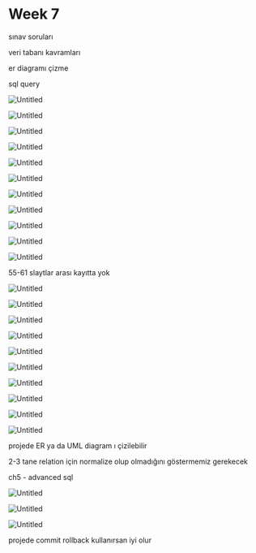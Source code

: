# Week 7

sınav soruları

veri tabanı kavramları

er diagramı çizme

sql query

![Untitled](Week%207%20fc59b41ac2df4a6aa6556d27534ac662/Untitled.png)

![Untitled](Week%207%20fc59b41ac2df4a6aa6556d27534ac662/Untitled%201.png)

![Untitled](Week%207%20fc59b41ac2df4a6aa6556d27534ac662/Untitled%202.png)

![Untitled](Week%207%20fc59b41ac2df4a6aa6556d27534ac662/Untitled%203.png)

![Untitled](Week%207%20fc59b41ac2df4a6aa6556d27534ac662/Untitled%204.png)

![Untitled](Week%207%20fc59b41ac2df4a6aa6556d27534ac662/Untitled%205.png)

![Untitled](Week%207%20fc59b41ac2df4a6aa6556d27534ac662/Untitled%206.png)

![Untitled](Week%207%20fc59b41ac2df4a6aa6556d27534ac662/Untitled%207.png)

![Untitled](Week%207%20fc59b41ac2df4a6aa6556d27534ac662/Untitled%208.png)

![Untitled](Week%207%20fc59b41ac2df4a6aa6556d27534ac662/Untitled%209.png)

![Untitled](Week%207%20fc59b41ac2df4a6aa6556d27534ac662/Untitled%2010.png)

55-61 slaytlar arası kayıtta yok

![Untitled](Week%207%20fc59b41ac2df4a6aa6556d27534ac662/Untitled%2011.png)

![Untitled](Week%207%20fc59b41ac2df4a6aa6556d27534ac662/Untitled%2012.png)

![Untitled](Week%207%20fc59b41ac2df4a6aa6556d27534ac662/Untitled%2013.png)

![Untitled](Week%207%20fc59b41ac2df4a6aa6556d27534ac662/Untitled%2014.png)

![Untitled](Week%207%20fc59b41ac2df4a6aa6556d27534ac662/Untitled%2015.png)

![Untitled](Week%207%20fc59b41ac2df4a6aa6556d27534ac662/Untitled%2016.png)

![Untitled](Week%207%20fc59b41ac2df4a6aa6556d27534ac662/Untitled%2017.png)

![Untitled](Week%207%20fc59b41ac2df4a6aa6556d27534ac662/Untitled%2018.png)

![Untitled](Week%207%20fc59b41ac2df4a6aa6556d27534ac662/Untitled%2019.png)

![Untitled](Week%207%20fc59b41ac2df4a6aa6556d27534ac662/Untitled%2020.png)

projede ER ya da UML diagram ı çizilebilir

2-3 tane relation için normalize olup olmadığını göstermemiz gerekecek

ch5 - advanced sql

![Untitled](Week%207%20fc59b41ac2df4a6aa6556d27534ac662/Untitled%2021.png)

![Untitled](Week%207%20fc59b41ac2df4a6aa6556d27534ac662/Untitled%2022.png)

![Untitled](Week%207%20fc59b41ac2df4a6aa6556d27534ac662/Untitled%2023.png)

projede commit rollback kullanırsan iyi olur